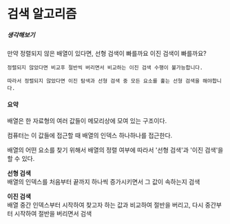 # 검색 알고리즘

##### 생각해보기
만약 정렬되지 않은 배열이 있다면, 선형 검색이 빠를까요 이진 검색이 빠를까요?

```
정렬되지 않았다면 비교후 절반씩 버리면서 비교하는 이진 검색 수행이 불가능합니다. 

따라서 정렬되지 않았다면 이진 탐색과 선형 검색 중 모든 요소를 훑는 선형 검색을 해야합니다. 
```

#### 요약
배열은 한 자료형의 여러 값들이 메모리상에 모여 있는 구조이다.  

컴퓨터는 이 값들에 접근할 때 배열의 인덱스 하나하나를 접근한다.  

배열의 어떤 요소를 찾기 위해서 배열의 정렬 여부에 따라서 '선형 검색'과 '이진 검색'을 할 수 있다.  

**선형 검색**  
배열의 인덱스를 처음부터 끝까지 하나씩 증가시키면서 그 값이 속하는지 검색

**이진 검색**  
배열 중간 인덱스부터 시작하여 찾고자 하는 값과 비교하여 절반을 버리고, 다시 중간부터 시작하여 절반을 버리면서 검색